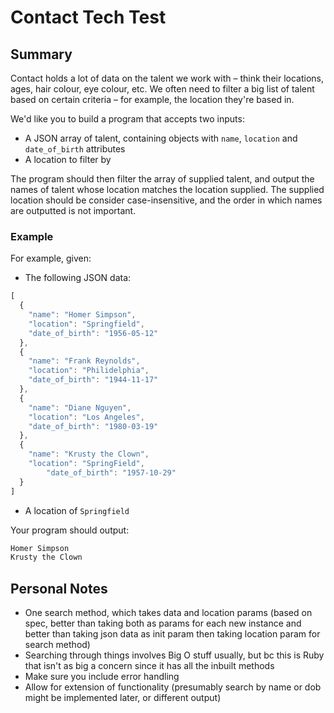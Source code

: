 # Contact Tech Test

## Summary

Contact holds a lot of data on the talent we work with – think their locations, ages, hair colour, eye colour, etc. We often need to filter a big list of talent based on certain criteria – for example, the location they're based in.

We'd like you to build a program that accepts two inputs:

- A JSON array of talent, containing objects with `name`, `location` and `date_of_birth` attributes
- A location to filter by

The program should then filter the array of supplied talent, and output the names of talent whose location matches the location supplied. The supplied location should be consider case-insensitive, and the order in which names are outputted is not important.

### Example

For example, given:

- The following JSON data:

```jsx
[
  {
    "name": "Homer Simpson",
    "location": "Springfield",
    "date_of_birth": "1956-05-12"
  },
  {
    "name": "Frank Reynolds",
    "location": "Philidelphia",
    "date_of_birth": "1944-11-17"
  },
  {
    "name": "Diane Nguyen",
    "location": "Los Angeles",
    "date_of_birth": "1980-03-19"
  },
  {
    "name": "Krusty the Clown",
    "location": "SpringField",
		"date_of_birth": "1957-10-29"
  }
]
```

- A location of `Springfield`

Your program should output:

```jsx
Homer Simpson
Krusty the Clown
```

## Personal Notes

- One search method, which takes data and location params (based on spec, better than taking both as params for each new instance and better than taking json data as init param then taking location param for search method)
- Searching through things involves Big O stuff usually, but bc this is Ruby that isn't as big a concern since it has all the inbuilt methods
- Make sure you include error handling
- Allow for extension of functionality (presumably search by name or dob might be implemented later, or different output)
